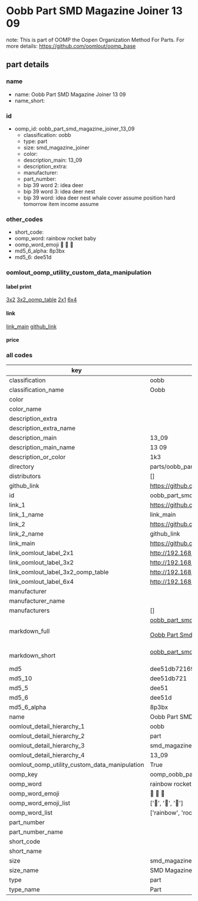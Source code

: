 # Oobb Part SMD Magazine Joiner 13 09  

note: This is part of OOMP the Oopen Organization Method For Parts. For more details: https://github.com/oomlout/oomp_base

##  part details





### name
* name: Oobb Part SMD Magazine Joiner 13 09
* name_short: 
### id
* oomp_id: oobb_part_smd_magazine_joiner_13_09
  * classification: oobb
  * type: part
  * size: smd_magazine_joiner
  * color: 
  * description_main: 13_09
  * description_extra: 
  * manufacturer: 
  * part_number: 
  * bip 39 word 2: idea deer
  * bip 39 word 3: idea deer nest
  * bip 39 word: idea deer nest whale cover assume position hard tomorrow item income assume

### other_codes
* short_code: 
* oomp_word: rainbow rocket baby
* oomp_word_emoji :rainbow: :rocket: :baby:
* md5_6_alpha: 8p3bx
* md5_6: dee51d






### oomlout_oomp_utility_custom_data_manipulation
#### label print
[3x2](http://192.168.1.245:1112/?label=oomp%208p3bx)
[3x2_oomp_table](http://192.168.1.107:1112/?label=oomp%208p3bx)
[2x1](http://192.168.1.242:1112/?label=oomp%208p3bx)
[6x4](http://192.168.1.55:1112/?label=oomp%208p3bx)    

#### link

[link_main](https://github.com/oomlout/oomlout_oomp_current_version_messy/tree/main/parts/oobb_part_smd_magazine_joiner_13_09) [github_link](https://github.com/oomlout/oomlout_oomp_part_src/tree/main/parts/oobb_part_smd_magazine_joiner_13_09)                             

#### price







### all codes 
| key | value |  
| --- | --- |  
| classification | oobb |  
| classification_name | Oobb |  
| color |  |  
| color_name |  |  
| description_extra |  |  
| description_extra_name |  |  
| description_main | 13_09 |  
| description_main_name | 13 09 |  
| description_or_color | 1k3 |  
| directory | parts/oobb_part_smd_magazine_joiner_13_09 |  
| distributors | [] |  
| github_link | https://github.com/oomlout/oomlout_oomp_part_src/tree/main/parts/oobb_part_smd_magazine_joiner_13_09 |  
| id | oobb_part_smd_magazine_joiner_13_09 |  
| link_1 | https://github.com/oomlout/oomlout_oomp_current_version_messy/tree/main/parts/oobb_part_smd_magazine_joiner_13_09 |  
| link_1_name | link_main |  
| link_2 | https://github.com/oomlout/oomlout_oomp_part_src/tree/main/parts/oobb_part_smd_magazine_joiner_13_09 |  
| link_2_name | github_link |  
| link_main | https://github.com/oomlout/oomlout_oomp_current_version_messy/tree/main/parts/oobb_part_smd_magazine_joiner_13_09 |  
| link_oomlout_label_2x1 | http://192.168.1.242:1112/?label=oomp%208p3bx |  
| link_oomlout_label_3x2 | http://192.168.1.245:1112/?label=oomp%208p3bx |  
| link_oomlout_label_3x2_oomp_table | http://192.168.1.107:1112/?label=oomp%208p3bx |  
| link_oomlout_label_6x4 | http://192.168.1.55:1112/?label=oomp%208p3bx |  
| manufacturer |  |  
| manufacturer_name |  |  
| manufacturers | [] |  
| markdown_full | [oobb_part_smd_magazine_joiner_13_09](https://github.com/oomlout/oomlout_oomp_current_version_messy/tree/main/parts/oobb_part_smd_magazine_joiner_13_09)<br>[](https://github.com/oomlout/oomlout_oomp_current_version_messy/tree/main/parts/oobb_part_smd_magazine_joiner_13_09)<br>[Oobb Part Smd Magazine Joiner 13 09](https://github.com/oomlout/oomlout_oomp_current_version_messy/tree/main/parts/oobb_part_smd_magazine_joiner_13_09)<br><br> |  
| markdown_short | [oobb_part_smd_magazine_joiner_13_09](https://github.com/oomlout/oomlout_oomp_current_version_messy/tree/main/parts/oobb_part_smd_magazine_joiner_13_09)<br><br> |  
| md5 | dee51db72169350c3798cf9b290e5383 |  
| md5_10 | dee51db721 |  
| md5_5 | dee51 |  
| md5_6 | dee51d |  
| md5_6_alpha | 8p3bx |  
| name | Oobb Part SMD Magazine Joiner 13 09 |  
| oomlout_detail_hierarchy_1 | oobb |  
| oomlout_detail_hierarchy_2 | part |  
| oomlout_detail_hierarchy_3 | smd_magazine_joiner |  
| oomlout_detail_hierarchy_4 | 13_09 |  
| oomlout_oomp_utility_custom_data_manipulation | True |  
| oomp_key | oomp_oobb_part_smd_magazine_joiner_13_09 |  
| oomp_word | rainbow rocket baby |  
| oomp_word_emoji | :rainbow: :rocket: :baby: |  
| oomp_word_emoji_list | [':rainbow:', ':rocket:', ':baby:'] |  
| oomp_word_list | ['rainbow', 'rocket', 'baby'] |  
| part_number |  |  
| part_number_name |  |  
| short_code |  |  
| short_name |  |  
| size | smd_magazine_joiner |  
| size_name | SMD Magazine Joiner |  
| type | part |  
| type_name | Part |  
